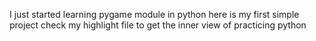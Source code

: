 I just started learning pygame module in python here is my first simple project check my highlight file to get the inner view of practicing python
